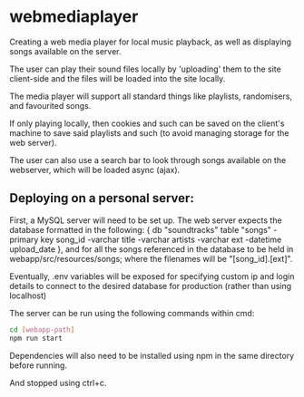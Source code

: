 # webmediaplayer
Creating a web media player for local music playback, as well as displaying songs available on the server.


The user can play their sound files locally by 'uploading' them to the site client-side and the files will be loaded into the site locally.

The media player will support all standard things like playlists, randomisers, and favourited songs.

If only playing locally, then cookies and such can be saved on the client's machine to save said playlists and such (to avoid managing storage for the web server).

The user can also use a search bar to look through songs available on the webserver, which will be loaded async (ajax).

## Deploying on a personal server:

First, a MySQL server will need to be set up.
The web server expects the database formatted in the following: {
	db "soundtracks"
		table "songs"
			-primary key song_id
			-varchar title
			-varchar artists
			-varchar ext
			-datetime upload_date
},
and for all the songs referenced in the database to be held in webapp/src/resources/songs; where the filenames will be "[song_id].[ext]".

Eventually, .env variables will be exposed for specifying custom ip and login details to connect to the desired database for production (rather than using localhost)

The server can be run using the following commands within cmd:

```bash
cd [webapp-path]
npm run start
```

Dependencies will also need to be installed using npm in the same directory before running.

And stopped using ctrl+c.